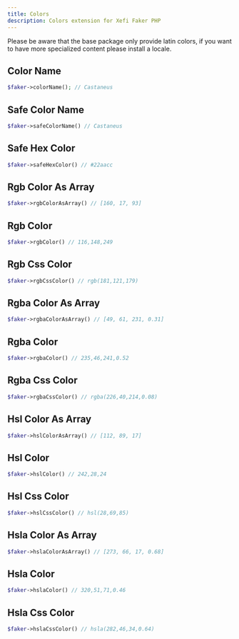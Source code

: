 ```yaml
---
title: Colors
description: Colors extension for Xefi Faker PHP
---
```


Please be aware that the base package only provide latin colors, if you want to have more specialized content please install a locale.

## Color Name

```php
$faker->colorName(); // Castaneus
```

## Safe Color Name

```php
$faker->safeColorName() // Castaneus
```

## Safe Hex Color

```php
$faker->safeHexColor() // #22aacc
```

## Rgb Color As Array

```php
$faker->rgbColorAsArray() // [160, 17, 93]
```

## Rgb Color

```php
$faker->rgbColor() // 116,148,249
```

## Rgb Css Color

```php
$faker->rgbCssColor() // rgb(181,121,179)
```

## Rgba Color As Array

```php
$faker->rgbaColorAsArray() // [49, 61, 231, 0.31]
```

## Rgba Color

```php
$faker->rgbaColor() // 235,46,241,0.52
```

## Rgba Css Color

```php
$faker->rgbaCssColor() // rgba(226,40,214,0.08)
```

## Hsl Color As Array

```php
$faker->hslColorAsArray() // [112, 89, 17]
```

## Hsl Color

```php
$faker->hslColor() // 242,28,24
```

## Hsl Css Color

```php
$faker->hslCssColor() // hsl(28,69,85)
```

## Hsla Color As Array

```php
$faker->hslaColorAsArray() // [273, 66, 17, 0.68]
```

## Hsla Color

```php
$faker->hslaColor() // 320,51,71,0.46
```

## Hsla Css Color

```php
$faker->hslaCssColor() // hsla(282,46,34,0.64)
```
